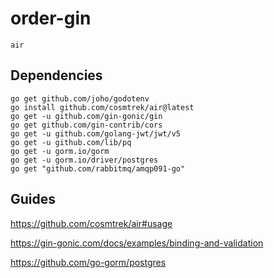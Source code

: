 # order-gin

```shell
air
```

## Dependencies

```shell
go get github.com/joho/godotenv
go install github.com/cosmtrek/air@latest
go get -u github.com/gin-gonic/gin
go get github.com/gin-contrib/cors
go get -u github.com/golang-jwt/jwt/v5
go get -u github.com/lib/pq
go get -u gorm.io/gorm
go get -u gorm.io/driver/postgres
go get "github.com/rabbitmq/amqp091-go"
```

## Guides

https://github.com/cosmtrek/air#usage

https://gin-gonic.com/docs/examples/binding-and-validation

https://github.com/go-gorm/postgres
